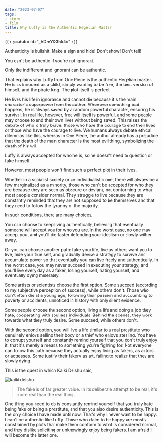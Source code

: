 ```yaml
---
date: "2023-07-07"
tags:
- story
- film
title: Why Luffy is the Authentic Hegelian Master
---
```


{{< youtube id="_hDmYO3hk4s" >}}

Authenticity is bullshit. Make a sign and hide! Don't show! Don't tell!

You can't be authentic if you're not ignorant.

Only the indifferent and ignorant can be authentic.

That explains why Luffy from One Piece is the authentic Hegelian master. He is as innocent as a child, simply wanting to be free, the best version of himself, and the pirate king. The plot itself is perfect.

He lives his life in ignorance and cannot die because it's the main character's superpower from the author. Whenever something bad happens, he is always saved by a random powerful character, ensuring his survival. In real life, however, free will itself is powerful, and some people may choose to end their own lives without being saved. This raises the debate of who is truly brave: those who have the courage to end their lives or those who have the courage to live. We humans always debate ethical dilemmas like this, whereas in One Piece, the author already has a prejudice that the death of the main character is the most evil thing, symbolizing the death of his will.

Luffy is always accepted for who he is, so he doesn't need to question or fake himself.

However, most people won't find such a perfect plot in their lives.

Whether in a socialist society or an individualistic one, there will always be a few marginalized as a minority, those who can't be accepted for who they are because they are seen as obscure or deviant, not conforming to what most people consider normal. They struggle to live because they are constantly reminded that they are not supposed to be themselves and that they need to follow the tyranny of the majority.

In such conditions, there are many choices.

You can choose to keep living authentically, believing that eventually someone will accept you for who you are. In the worst case, no one may accept you, and you'll die faster defending your idealism or slowly wither away.

Or you can choose another path: fake your life, live as others want you to live, hide your true self, and gradually devise a strategy to survive and accumulate power so that eventually you can live freely and authentically. In the worst case, you may never succeed in executing your strategy, and you'll live every day as a faker, losing yourself, hating yourself, and eventually dying miserably.

Some artists or scientists choose the first option. Some succeed (according to my subjective perception of success), while others don't. Those who don't often die at a young age, following their passion and succumbing to poverty or accidents, unnoticed in history with only silent evidence.

Some people choose the second option, living a life and doing a job they hate, cooperating with soulless individuals. Behind the scenes, they work towards what they truly desire. Some succeed, while others don't.

With the second option, you will live a life similar to a real prostitute who genuinely enjoys selling their body or a thief who enjoys stealing. You have to corrupt yourself and constantly remind yourself that you don't truly enjoy it, that it's merely a means to something you're fighting for. Not everyone can follow this path because they actually enjoy living as fakers, as actors or actresses. Some justify their fakery as art, failing to realize that they are slowly dying.

This is the quest in which Kaiki Deishu said, 

![kaiki deishu](https://catatankemalasan.files.wordpress.com/2023/07/kaiki_deishu.jpg)

>The fake is of far greater value. In its deliberate attempt to be real, it's more real than the real thing.

One thing you need to do is constantly remind yourself that you truly hate being fake or being a prostitute, and that you also desire authenticity. This is the only choice I have made until now. That's why I never want to be happy. I can't be authentic like Luffy. Those who claim to be happy are mostly constrained by plots that make them conform to what is considered normal, and they dislike soliciting or unknowingly enjoy being fakers. I am afraid I will become the latter one.
